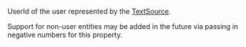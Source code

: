 UserId of the user represented by the [TextSource](https://create.roblox.com/docs/reference/engine/classes/TextSource).

Support for non-user entities may be added in the future via passing in
negative numbers for this property.